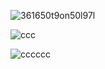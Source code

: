 

![361650t9on50l97l](https://dividers.crd.co/assets/images/gallery04/e0dbbc7f.gif?v=05d33f91)


![ccc](https://i.pinimg.com/564x/9e/d6/c2/9ed6c273ef3fce43aaf4cf9f5b28d9d8.jpg)

![cccccc](https://dividers.crd.co/assets/images/gallery04/937bcf07.gif?v=05d33f91)

















